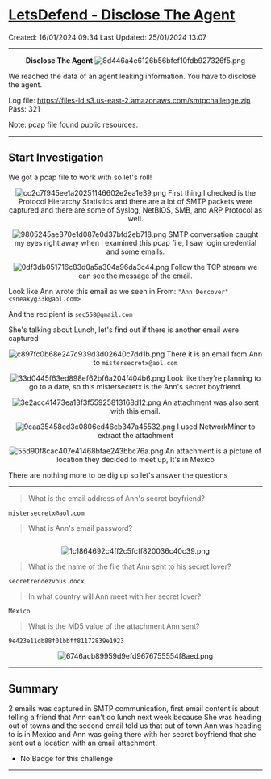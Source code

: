 # [LetsDefend - Disclose The Agent](https://app.letsdefend.io/challenge/disclose-the-agent)
Created: 16/01/2024 09:34
Last Updated: 25/01/2024 13:07
* * *
<div align=center>

**Disclose The Agent**
![8d446a4e6126b56bfef10fdb927326f5.png](../../_resources/8d446a4e6126b56bfef10fdb927326f5.png)
</div>

We reached the data of an agent leaking information. You have to disclose the agent.

Log file: https://files-ld.s3.us-east-2.amazonaws.com/smtpchallenge.zip Pass: 321

Note: pcap file found public resources.
* * *
## Start Investigation
We got a pcap file to work with so let's roll!
<div align=center>

![cc2c7f945ee1a20251146602e2ea1e39.png](../../_resources/cc2c7f945ee1a20251146602e2ea1e39.png)
First thing I checked is the Protocol Hierarchy Statistics and there are a lot of SMTP packets were captured and there are some of Syslog, NetBIOS, SMB, and ARP Protocol as well.

![9805245ae370e1d087e0d37bfd2eb718.png](../../_resources/9805245ae370e1d087e0d37bfd2eb718.png)
SMTP conversation caught my eyes right away when I examined this pcap file, I saw login credential and some emails.

![0df3db051716c83d0a5a304a96da3c44.png](../../_resources/0df3db051716c83d0a5a304a96da3c44.png)
Follow the TCP stream we can see the message of the email.
</div>

Look like Ann wrote this email as we seen in From: `"Ann Dercover" <sneakyg33k@aol.com>`

And the recipient is `sec558@gmail.com`

She's talking about Lunch, let's find out if there is another email were captured
<div align=center>

![c897fc0b68e247c939d3d02640c7dd1b.png](../../_resources/c897fc0b68e247c939d3d02640c7dd1b.png)
There it is an email from Ann to `mistersecretx@aol.com`

![33d0445f63ed898ef62bf6a204f404b6.png](../../_resources/33d0445f63ed898ef62bf6a204f404b6.png)
Look like they're planning to go to a date, so this mistersecretx is the Ann's secret boyfriend.

![3e2acc41473ea13f3f55925813168d12.png](../../_resources/3e2acc41473ea13f3f55925813168d12.png)
An attachment was also sent with this email.

![9caa35458cd3c0806ed46cb347a45532.png](../../_resources/9caa35458cd3c0806ed46cb347a45532.png)
I used NetworkMiner to extract the attachment

![55d90f8cac407e41468bfae243bbc76a.png](../../_resources/55d90f8cac407e41468bfae243bbc76a.png)
An attachment is a picture of location they decided to meet up, It's in Mexico
</div>

There are nothing more to be dig up so let's answer the questions

* * *
> What is the email address of Ann's secret boyfriend?
```
mistersecretx@aol.com
```

> What is Ann's email password?
```

```
<div align=center>

![1c1864692c4ff2c5fcff820036c40c39.png](../../_resources/1c1864692c4ff2c5fcff820036c40c39.png)
</div>


> What is the name of the file that Ann sent to his secret lover?
```
secretrendezvous.docx
```

> In what country will Ann meet with her secret lover?
```
Mexico
```

> What is the MD5 value of the attachment Ann sent?
```
9e423e11db88f01bbff81172839e1923
```
<div align=center>

![6746acb89959d9efd9676755554f8aed.png](../../_resources/6746acb89959d9efd9676755554f8aed.png)
</div>

* * *
## Summary
2 emails was captured in SMTP communication, first email content is about telling a friend that Ann can't do lunch next week because She was heading out of towns and the second email told us that out of town Ann was heading to is in Mexico and Ann was going there with her secret boyfriend that she sent out a location with an email attachment.

* No Badge for this challenge
* * *